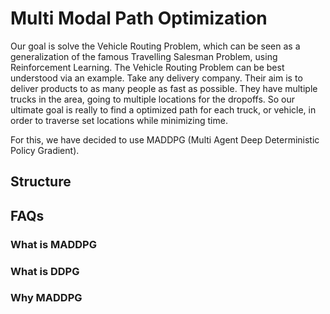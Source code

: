 # Multi Modal Path Optimization
Our goal is solve the Vehicle Routing Problem, which can be seen as a generalization of the famous Travelling Salesman Problem, using Reinforcement Learning.
The Vehicle Routing Problem can be best understood via an example.
Take any delivery company. Their aim is to deliver products to as many people as fast as possible. They have multiple trucks in the area, going to multiple locations for the dropoffs. So our ultimate goal is really to find a optimized path for each truck, or vehicle, in order to traverse set locations while minimizing time.

For this, we have decided to use MADDPG (Multi Agent Deep Deterministic Policy Gradient).


## Structure 



## FAQs

### What is MADDPG
### What is DDPG
### Why MADDPG

